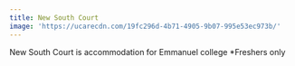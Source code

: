 ```yaml
---
title: New South Court
image: 'https://ucarecdn.com/19fc296d-4b71-4905-9b07-995e53ec973b/'
---
```

New South Court is accommodation for Emmanuel college
*Freshers only